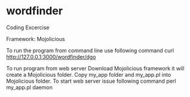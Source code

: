 # wordfinder
Coding Excercise

Framework: Mojolicious

To run the program from command line use following command
curl http://127.0.0.1:3000/wordfinder/dgo

To run program from web server 
Download Mojolicious framework it will create a Mojolicious folder.
Copy my_app folder and my_app.pl into Mojolicious folder.
To start web server issue following command
perl my_app.pl daemon
